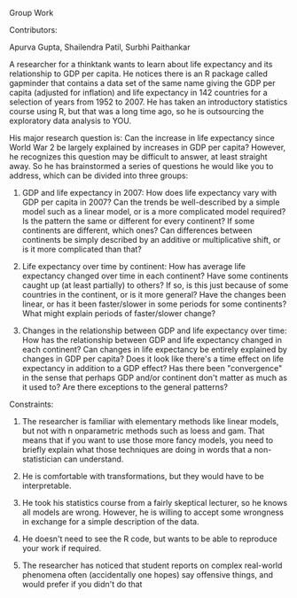 Group Work

Contributors:

Apurva Gupta, Shailendra Patil, Surbhi Paithankar

A researcher for a thinktank wants to learn about life expectancy and its relationship to
GDP per capita. He notices there is an R package called gapminder that contains a data
set of the same name giving the GDP per capita (adjusted for inflation) and life
expectancy in 142 countries for a selection of years from 1952 to 2007. He has taken an
introductory statistics course using R, but that was a long time ago, so he is outsourcing
 the exploratory data analysis to YOU.

His major research question is: Can the increase in life expectancy since World War 2 be
largely explained by increases in GDP per capita? However, he recognizes this question
may be difficult to answer, at least straight away. So he has brainstormed a series of
questions he would like you to address, which can be divided into three groups:

1. GDP and life expectancy in 2007: How does life expectancy vary with GDP per capita in
2007? Can the trends be well-described by a simple model such as a linear model, or is a
more complicated model required? Is the pattern the same or different for every continent?
If some continents are different, which ones? Can differences between continents be
simply described by an additive or multiplicative shift, or is it more complicated than
that?

2. Life expectancy over time by continent: How has average life expectancy changed over time
in each continent? Have some continents caught up (at least partially) to others? If so,
is this just because of some countries in the continent, or is it more general? Have the
changes been linear, or has it been faster/slower in some periods for some continents?
What might explain periods of faster/slower change?

3. Changes in the relationship between GDP and life expectancy over time: How has the
relationship between GDP and life expectancy changed in each continent? Can changes in
life expectancy be entirely explained by changes in GDP per capita? Does it look like
there's a time effect on life expectancy in addition to a GDP effect? Has there been
"convergence" in the sense that perhaps GDP and/or continent don't matter as much as it
used to? Are there exceptions to the general patterns?


Constraints:

1. The researcher is familiar with elementary methods like linear models, but not with n
onparametric methods such as loess and gam. That means that if you want to use those more
fancy models, you need to briefly explain what those techniques are doing in words that a
non-statistician can understand.

2. He is comfortable with transformations, but they would have to be interpretable.

3. He took his statistics course from a fairly skeptical lecturer, so he knows all models are
wrong. However, he is willing to accept some wrongness in exchange for a simple
description of the data.

4. He doesn't need to see the R code, but wants to be able to reproduce your work if required.

5. The researcher has noticed that student reports on complex real-world phenomena often
(accidentally one hopes) say offensive things, and would prefer if you didn't do that
